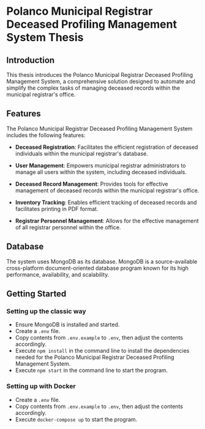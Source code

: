 # Polanco Municipal Registrar Deceased Profiling Management System Thesis

## Introduction

This thesis introduces the Polanco Municipal Registrar Deceased Profiling Management System, a comprehensive solution designed to automate and simplify the complex tasks of managing deceased records within the municipal registrar's office.

## Features

The Polanco Municipal Registrar Deceased Profiling Management System includes the following features:

- **Deceased Registration**: Facilitates the efficient registration of deceased individuals within the municipal registrar's database.

- **User Management**: Empowers municipal registrar administrators to manage all users within the system, including deceased individuals.

- **Deceased Record Management**: Provides tools for effective management of deceased records within the municipal registrar's office.

- **Inventory Tracking**: Enables efficient tracking of deceased records and facilitates printing in PDF format.

- **Registrar Personnel Management**: Allows for the effective management of all registrar personnel within the office.

## Database

The system uses MongoDB as its database. MongoDB is a source-available cross-platform document-oriented database program known for its high performance, availability, and scalability.

## Getting Started

### Setting up the classic way
- Ensure MongoDB is installed and started.
- Create a `.env` file.
- Copy contents from `.env.example` to `.env`, then adjust the contents accordingly.
- Execute `npm install` in the command line to install the dependencies needed for the Polanco Municipal Registrar Deceased Profiling Management System.
- Execute `npm start` in the command line to start the program.

### Setting up with Docker
- Create a `.env` file.
- Copy contents from `.env.example` to `.env`, then adjust the contents accordingly.
- Execute `docker-compose up` to start the program.
